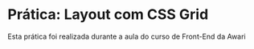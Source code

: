 # Prática: Layout com CSS Grid
Esta prática foi realizada durante a aula do curso de Front-End da Awari